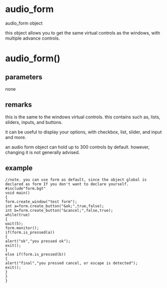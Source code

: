 # audio_form

audio_form object




this object allows you to get the same virtual controls as the windows, with multiple advance controls.

# audio_form()

## parameters

none

## remarks

this is the same to the windows virtual controls. this contains such as, lists, sliders, inputs, and buttons.

it can be useful to display your options, with checkbox, list, slider, and input and more.

an audio form object can hold up to 300 controls by default. however, changing it is not generally advised.

## example

```
//note. you can use form as default, since the object global is declared as form If you don't want to declare yourself.
#include"form.bgt"
void main()
{
form.create_window("test form");
int a=form.create_button("&ok;",true,false);
int b=form.create_button("&cancel;",false,true);
while(true)
{
wait(5);
form.monitor();
if(form.is_pressed(a))
{
alert("ok","you pressed ok");
exit();
}
else if(form.is_pressed(b))
{
alert("final","you pressed cancel, or escape is detected");
exit();
}
}
}
```